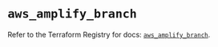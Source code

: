 # `aws_amplify_branch`

Refer to the Terraform Registry for docs: [`aws_amplify_branch`](https://registry.terraform.io/providers/hashicorp/aws/5.73.0/docs/resources/amplify_branch).
